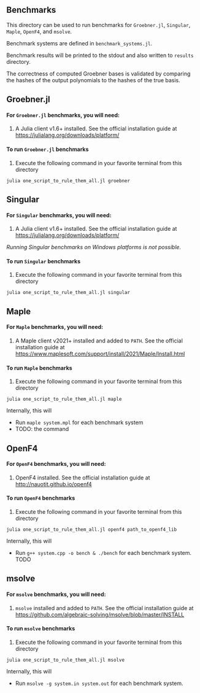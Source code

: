 ## Benchmarks

This directory can be used to run benchmarks for `Groebner.jl`, `Singular`, `Maple`, `OpenF4`, and `msolve`.

Benchmark systems are defined in `benchmark_systems.jl`.

Benchmark results will be printed to the stdout and also written to `results` directory.

The correctness of computed Groebner bases is validated by comparing the hashes of the output polynomials to the hashes of the true basis.

## Groebner.jl

#### For `Groebner.jl` benchmarks, you will need:

1. A Julia client v1.6+ installed. See the official installation guide at https://julialang.org/downloads/platform/


#### To run `Groebner.jl` benchmarks

1. Execute the following command in your favorite terminal from this directory

```
julia one_script_to_rule_them_all.jl groebner
```

## Singular

#### For `Singular` benchmarks, you will need:

1. A Julia client v1.6+ installed. See the official installation guide at https://julialang.org/downloads/platform/


*Running Singular benchmarks on Windows platforms is not possible.*

#### To run `Singular` benchmarks

1. Execute the following command in your favorite terminal from this directory

```
julia one_script_to_rule_them_all.jl singular
```

## Maple

#### For `Maple` benchmarks, you will need:

1. A Maple client v2021+ installed and added to `PATH`. See the official installation guide at https://www.maplesoft.com/support/install/2021/Maple/Install.html

#### To run `Maple` benchmarks

1. Execute the following command in your favorite terminal from this directory

```
julia one_script_to_rule_them_all.jl maple
```

Internally, this will 
- Run `maple system.mpl` for each benchmark system
- TODO: the command

## OpenF4

#### For `OpenF4` benchmarks, you will need:

1. OpenF4 installed. See the official installation guide at http://nauotit.github.io/openf4

#### To run `OpenF4` benchmarks

1. Execute the following command in your favorite terminal from this directory

```
julia one_script_to_rule_them_all.jl openf4 path_to_openf4_lib
```

Internally, this will 
- Run `g++ system.cpp -o bench & ./bench` for each benchmark system. TODO

## msolve

#### For `msolve` benchmarks, you will need:

1. `msolve` installed and added to `PATH`. See the official installation guide at https://github.com/algebraic-solving/msolve/blob/master/INSTALL

#### To run `msolve` benchmarks

1. Execute the following command in your favorite terminal from this directory

```
julia one_script_to_rule_them_all.jl msolve
```

Internally, this will 
- Run `msolve -g system.in system.out` for each benchmark system.
